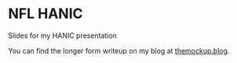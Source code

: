 # NFL HANIC 
Slides for my HANIC presentation

You can find the longer form writeup on my blog at [themockup.blog](https://themockup.blog/).

